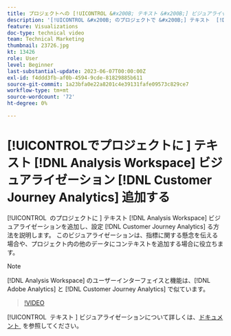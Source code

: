```yaml
---
title: プロジェクトへの [!UICONTROL &#x200B; テキスト &#x200B;] ビジュアライゼーション  [!DNL Analysis Workspace]  追加
description: '[!UICONTROL &#x200B; のプロジェクトで &#x200B;] テキスト  [!DNL Analysis Workspace]  ビジュアライゼーションを追加し、設定する方法  [!DNL Customer Journey Analytics] 説明します。'
feature: Visualizations
doc-type: technical video
team: Technical Marketing
thumbnail: 23726.jpg
kt: 13426
role: User
level: Beginner
last-substantial-update: 2023-06-07T00:00:00Z
exl-id: f4ddd3fb-af0b-4594-9cde-81829885b611
source-git-commit: 1a23bfa0e22a8201c4e39131fafe09573c829ce7
workflow-type: tm+mt
source-wordcount: '72'
ht-degree: 0%

---
```


# [!UICONTROL &#x200B; でプロジェクトに &#x200B;] テキスト [!DNL Analysis Workspace] ビジュアライゼーション [!DNL Customer Journey Analytics] 追加する

[!UICONTROL &#x200B; のプロジェクトに &#x200B;] テキスト [!DNL Analysis Workspace] ビジュアライゼーションを追加し、設定 [!DNL Customer Journey Analytics] る方法を説明します。 このビジュアライゼーションは、指標に関する懸念を伝える場合や、プロジェクト内の他のデータにコンテキストを追加する場合に役立ちます。

>[!NOTE]
>
>[!DNL Analysis Workspace] のユーザーインターフェイスと機能は、[!DNL Adobe Analytics] と [!DNL Customer Journey Analytics] で似ています。

>[!VIDEO](https://video.tv.adobe.com/v/23726/?quality=12&learn=on)

[!UICONTROL &#x200B; テキスト &#x200B;] ビジュアライゼーションについて詳しくは、[&#x200B; ドキュメント &#x200B;](https://experienceleague.adobe.com/docs/analytics-platform/using/cja-workspace/visualizations/text.html) を参照してください。

